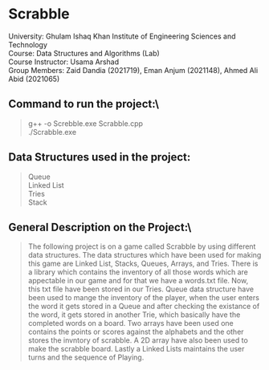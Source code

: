 # Scrabble

University: Ghulam Ishaq Khan Institute of Engineering Sciences and Technology\
Course: Data Structures and Algorithms (Lab)\
Course Instructor: Usama Arshad\
Group Members: Zaid Dandia (2021719), Eman Anjum (2021148), Ahmed Ali Abid (2021065)

## Command to run the project:\
> g++ -o Screbble.exe Scrabble.cpp\
> ./Scrabble.exe

## Data Structures used in the project:
>Queue\
>Linked List\
>Tries\
>Stack

## General Description on the Project:\
>The following project is on a game called Scrabble by using different data structures.
The data structures which have been used for making this game are Linked List, Stacks, Queues, Arrays, and Tries. There is a library which contains the inventory 
of all those words which are appectable in our game and for that we have a words.txt file. Now, this txt file have been stored in our Tries. Queue data structure 
have been used to mange the inventory of the player, when the user enters the word it gets stored in a Queue and after checking the existance of the word, it gets 
stored in another Trie, which basically have the completed words on a board. Two arrays have been used one contains the points or scores against the alphabets and 
the other stores the invntory of scrabble. A 2D array have also been used to make the scrabble board. Lastly a Linked Lists maintains the user turns and the 
sequence of Playing.
